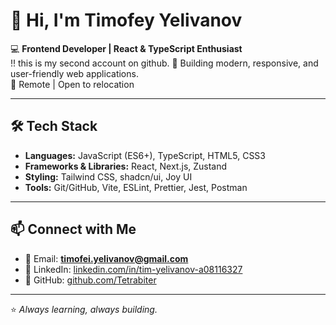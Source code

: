 # 👋 Hi, I'm Timofey Yelivanov

💻 **Frontend Developer | React & TypeScript Enthusiast**  
!! this is my second account on github.
🚀 Building modern, responsive, and user-friendly web applications.  
📍 Remote | Open to relocation  

---

## 🛠 Tech Stack
- **Languages:** JavaScript (ES6+), TypeScript, HTML5, CSS3
- **Frameworks & Libraries:** React, Next.js, Zustand
- **Styling:** Tailwind CSS, shadcn/ui, Joy UI
- **Tools:** Git/GitHub, Vite, ESLint, Prettier, Jest, Postman

---

## 📫 Connect with Me
- 📧 Email: **timofei.yelivanov@gmail.com**
- 💼 LinkedIn: [linkedin.com/in/tim-yelivanov-a08116327](https://www.linkedin.com/in/tim-yelivanov-a08116327)
- 🐙 GitHub: [github.com/Tetrabiter](https://github.com/Tetrabiter)

---

⭐ _Always learning, always building._
